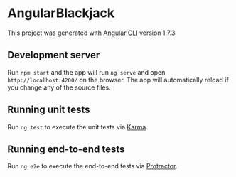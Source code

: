 # AngularBlackjack

This project was generated with [Angular CLI](https://github.com/angular/angular-cli) version 1.7.3.

## Development server

Run `npm start` and the app will run `ng serve` and open `http://localhost:4200/` on the browser. The app will automatically reload if you change any of the source files.

## Running unit tests

Run `ng test` to execute the unit tests via [Karma](https://karma-runner.github.io).

## Running end-to-end tests

Run `ng e2e` to execute the end-to-end tests via [Protractor](http://www.protractortest.org/).
